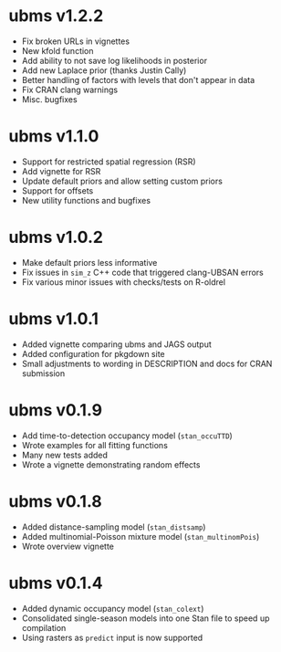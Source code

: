 # ubms v1.2.2

* Fix broken URLs in vignettes
* New kfold function
* Add ability to not save log likelihoods in posterior
* Add new Laplace prior (thanks Justin Cally)
* Better handling of factors with levels that don't appear in data
* Fix CRAN clang warnings
* Misc. bugfixes

# ubms v1.1.0

* Support for restricted spatial regression (RSR)
* Add vignette for RSR
* Update default priors and allow setting custom priors
* Support for offsets
* New utility functions and bugfixes

# ubms v1.0.2

* Make default priors less informative
* Fix issues in `sim_z` C++ code that triggered clang-UBSAN errors
* Fix various minor issues with checks/tests on R-oldrel 

# ubms v1.0.1

* Added vignette comparing ubms and JAGS output
* Added configuration for pkgdown site
* Small adjustments to wording in DESCRIPTION and docs for CRAN submission

# ubms v0.1.9

* Add time-to-detection occupancy model (`stan_occuTTD`)
* Wrote examples for all fitting functions
* Many new tests added
* Wrote a vignette demonstrating random effects

# ubms v0.1.8

* Added distance-sampling model (`stan_distsamp`)
* Added multinomial-Poisson mixture model (`stan_multinomPois`)
* Wrote overview vignette

# ubms v0.1.4

* Added dynamic occupancy model (`stan_colext`)
* Consolidated single-season models into one Stan file to speed up compilation
* Using rasters as `predict` input is now supported
